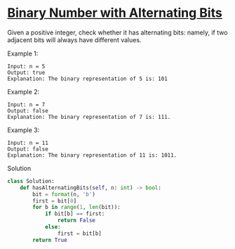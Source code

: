 # [Binary Number with Alternating Bits](https://leetcode.com/problems/binary-number-with-alternating-bits/)

Given a positive integer, check whether it has alternating bits: namely, if two adjacent bits will always have different
values.

Example 1:
```
Input: n = 5
Output: true
Explanation: The binary representation of 5 is: 101
```
Example 2:
```
Input: n = 7
Output: false
Explanation: The binary representation of 7 is: 111.
```
Example 3:
```
Input: n = 11
Output: false
Explanation: The binary representation of 11 is: 1011.
```
Solution
```python
class Solution:
    def hasAlternatingBits(self, n: int) -> bool:
        bit = format(n, 'b')
        first = bit[0]
        for b in range(1, len(bit)):
            if bit[b] == first:
                return False
            else:
                first = bit[b]
        return True
```